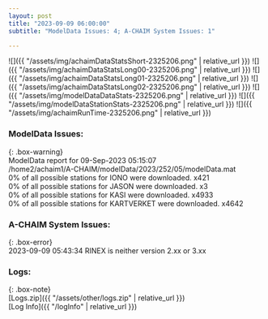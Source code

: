 ```yaml
---
layout: post
title: "2023-09-09 06:00:00"
subtitle: "ModelData Issues: 4; A-CHAIM System Issues: 1"

---
```


![]({{ "/assets/img/achaimDataStatsShort-2325206.png" | relative_url }})
![]({{ "/assets/img/achaimDataStatsLong00-2325206.png" | relative_url }})
![]({{ "/assets/img/achaimDataStatsLong01-2325206.png" | relative_url }})
![]({{ "/assets/img/achaimDataStatsLong02-2325206.png" | relative_url }})
![]({{ "/assets/img/modelDataDataStats-2325206.png" | relative_url }})
![]({{ "/assets/img/modelDataStationStats-2325206.png" | relative_url }})
![]({{ "/assets/img/achaimRunTime-2325206.png" | relative_url }})


### ModelData Issues:  
  
{: .box-warning}  
 ModelData report for 09-Sep-2023 05:15:07   
 /home2/achaim1/A-CHAIM/modelData/2023/252/05/modelData.mat   
 0% of all possible stations for IONO were downloaded. x421   
 0% of all possible stations for JASON were downloaded. x3   
 0% of all possible stations for KASI were downloaded. x4933   
 0% of all possible stations for KARTVERKET were downloaded. x4642   
  
### A-CHAIM System Issues:  
  
{: .box-error}  
2023-09-09 05:43:34 RINEX is neither version 2.xx or 3.xx  

### Logs:  
  
{: .box-note}  
[Logs.zip]({{ "/assets/other/logs.zip" | relative_url }})  
[Log Info]({{ "/logInfo" | relative_url }})  
